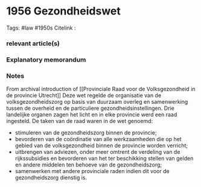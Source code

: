 # 1956 Gezondheidswet
Tags: #law #1950s
Citelink :


### relevant article(s)

### Explanatory memorandum

### Notes



From archival introduction of [[Provinciale Raad voor de Volksgezondheid in de provincie Utrecht]]
Deze wet regelde de organisatie van de volksgezondheidszorg op basis van duurzaam overleg en samenwerking tussen de overheid en de particuliere gezondheidsinstellingen. Drie landelijke organen zagen het licht en in elke provincie werd een raad ingesteld. De taken van de raad waren in de wet genoemd:  
- stimuleren van de gezondheidszorg binnen de provincie;  
- bevorderen van de coördinatie van alle werkzaamheden die op het gebied van de volksgezondheid binnen de provincie worden verricht;  
- uitbrengen van adviezen, onder meer omtrent de verdeling van de rijkssubsidies en bevorderen van het ter beschikking stellen van gelden en andere middelen ten behoeve van de gezondheidszorg;  
- samenwerken met andere provinciale raden indien dit voor de gezondheidszorg dienstig is. 